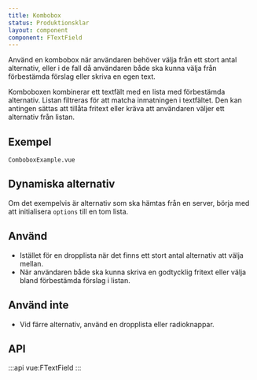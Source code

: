 ```yaml
---
title: Kombobox
status: Produktionsklar
layout: component
component: FTextField
---
```


Använd en kombobox när användaren behöver välja från ett stort antal alternativ, eller i de fall då användaren både ska kunna välja från förbestämda förslag eller skriva en egen text.

Komboboxen kombinerar ett textfält med en lista med förbestämda alternativ. Listan filtreras för att matcha inmatningen i textfältet. Den kan antingen sättas att tillåta fritext eller kräva att användaren väljer ett alternativ från listan.

## Exempel

```import live-example test-id=live
ComboboxExample.vue
```

## Dynamiska alternativ

Om det exempelvis är alternativ som ska hämtas från en server, börja med att initialisera `options` till en tom lista.

## Använd

- Istället för en dropplista när det finns ett stort antal alternativ att välja mellan.
- När användaren både ska kunna skriva en godtycklig fritext eller välja bland förbestämda förslag i listan.

## Använd inte

- Vid färre alternativ, använd en dropplista eller radioknappar.

## API

:::api
vue:FTextField
:::
